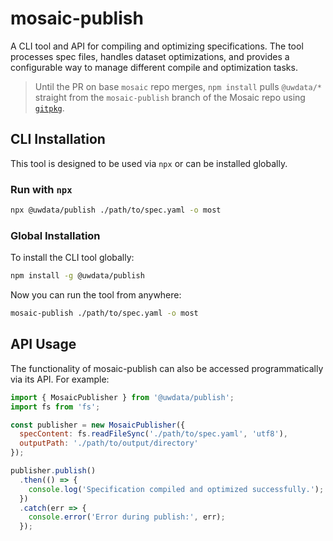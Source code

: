 # mosaic-publish

A CLI tool and API for compiling and optimizing specifications. The tool processes spec files, handles dataset optimizations, and provides a configurable way to manage different compile and optimization tasks.

> Until the PR on base `mosaic` repo merges, `npm install` pulls `@uwdata/*` straight from
> the `mosaic-publish` branch of the Mosaic repo using [`gitpkg`](https://github.com/EqualMa/gitpkg).

## CLI Installation

This tool is designed to be used via `npx` or can be installed globally.

### Run with `npx`

```bash
npx @uwdata/publish ./path/to/spec.yaml -o most
```

### Global Installation

To install the CLI tool globally:

```bash
npm install -g @uwdata/publish
```

Now you can run the tool from anywhere:

```bash
mosaic-publish ./path/to/spec.yaml -o most
```

## API Usage

The functionality of mosaic-publish can also be accessed programmatically via its API. For example:

```js
import { MosaicPublisher } from '@uwdata/publish';
import fs from 'fs';

const publisher = new MosaicPublisher({
  specContent: fs.readFileSync('./path/to/spec.yaml', 'utf8'),
  outputPath: './path/to/output/directory'
});

publisher.publish()
  .then(() => {
    console.log('Specification compiled and optimized successfully.');
  })
  .catch(err => {
    console.error('Error during publish:', err);
  });
```